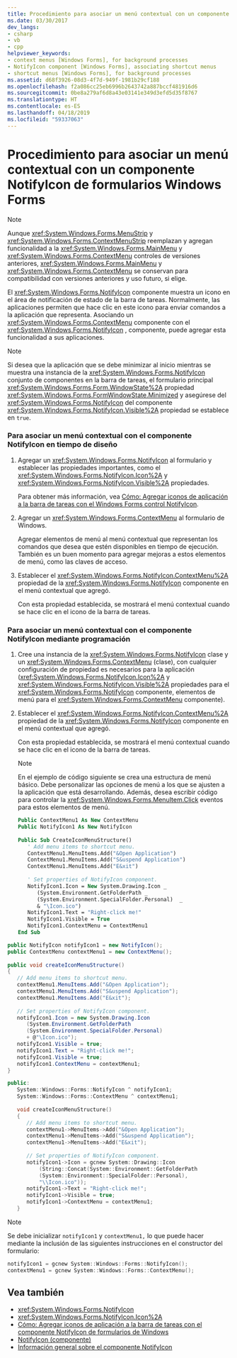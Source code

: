 ```yaml
---
title: Procedimiento para asociar un menú contextual con un componente NotifyIcon de formularios Windows Forms
ms.date: 03/30/2017
dev_langs:
- csharp
- vb
- cpp
helpviewer_keywords:
- context menus [Windows Forms], for background processes
- NotifyIcon component [Windows Forms], associating shortcut menus
- shortcut menus [Windows Forms], for background processes
ms.assetid: d68f3926-08d3-4f7d-949f-1981b29cf188
ms.openlocfilehash: f2a086cc25eb6996b2643742a887bccf481916d6
ms.sourcegitcommit: 0be8a279af6d8a43e03141e349d3efd5d35f8767
ms.translationtype: HT
ms.contentlocale: es-ES
ms.lasthandoff: 04/18/2019
ms.locfileid: "59337063"
---
```

# <a name="how-to-associate-a-shortcut-menu-with-a-windows-forms-notifyicon-component"></a>Procedimiento para asociar un menú contextual con un componente NotifyIcon de formularios Windows Forms
> [!NOTE]
>  Aunque <xref:System.Windows.Forms.MenuStrip> y <xref:System.Windows.Forms.ContextMenuStrip> reemplazan y agregan funcionalidad a la <xref:System.Windows.Forms.MainMenu> y <xref:System.Windows.Forms.ContextMenu> controles de versiones anteriores, <xref:System.Windows.Forms.MainMenu> y <xref:System.Windows.Forms.ContextMenu> se conservan para compatibilidad con versiones anteriores y uso futuro, si elige.  
  
 El <xref:System.Windows.Forms.NotifyIcon> componente muestra un icono en el área de notificación de estado de la barra de tareas. Normalmente, las aplicaciones permiten que hace clic en este icono para enviar comandos a la aplicación que representa. Asociando un <xref:System.Windows.Forms.ContextMenu> componente con el <xref:System.Windows.Forms.NotifyIcon> , componente, puede agregar esta funcionalidad a sus aplicaciones.  
  
> [!NOTE]
>  Si desea que la aplicación que se debe minimizar al inicio mientras se muestra una instancia de la <xref:System.Windows.Forms.NotifyIcon> conjunto de componentes en la barra de tareas, el formulario principal <xref:System.Windows.Forms.Form.WindowState%2A> propiedad <xref:System.Windows.Forms.FormWindowState.Minimized> y asegúrese del <xref:System.Windows.Forms.NotifyIcon> del componente <xref:System.Windows.Forms.NotifyIcon.Visible%2A> propiedad se establece en `true`.  
  
### <a name="to-associate-a-shortcut-menu-with-the-notifyicon-component-at-design-time"></a>Para asociar un menú contextual con el componente NotifyIcon en tiempo de diseño  
  
1. Agregar un <xref:System.Windows.Forms.NotifyIcon> al formulario y establecer las propiedades importantes, como el <xref:System.Windows.Forms.NotifyIcon.Icon%2A> y <xref:System.Windows.Forms.NotifyIcon.Visible%2A> propiedades.  
  
     Para obtener más información, vea [Cómo: Agregar iconos de aplicación a la barra de tareas con el Windows Forms control NotifyIcon](app-icons-to-the-taskbar-with-wf-notifyicon.md).  
  
2. Agregar un <xref:System.Windows.Forms.ContextMenu> al formulario de Windows.  
  
     Agregar elementos de menú al menú contextual que representan los comandos que desea que estén disponibles en tiempo de ejecución. También es un buen momento para agregar mejoras a estos elementos de menú, como las claves de acceso.  
  
3. Establecer el <xref:System.Windows.Forms.NotifyIcon.ContextMenu%2A> propiedad de la <xref:System.Windows.Forms.NotifyIcon> componente en el menú contextual que agregó.  
  
     Con esta propiedad establecida, se mostrará el menú contextual cuando se hace clic en el icono de la barra de tareas.  
  
### <a name="to-associate-a-shortcut-menu-with-the-notifyicon-component-programmatically"></a>Para asociar un menú contextual con el componente NotifyIcon mediante programación  
  
1. Cree una instancia de la <xref:System.Windows.Forms.NotifyIcon> clase y un <xref:System.Windows.Forms.ContextMenu> (clase), con cualquier configuración de propiedad es necesarios para la aplicación (<xref:System.Windows.Forms.NotifyIcon.Icon%2A> y <xref:System.Windows.Forms.NotifyIcon.Visible%2A> propiedades para el <xref:System.Windows.Forms.NotifyIcon> componente, elementos de menú para el <xref:System.Windows.Forms.ContextMenu> componente).  
  
2. Establecer el <xref:System.Windows.Forms.NotifyIcon.ContextMenu%2A> propiedad de la <xref:System.Windows.Forms.NotifyIcon> componente en el menú contextual que agregó.  
  
     Con esta propiedad establecida, se mostrará el menú contextual cuando se hace clic en el icono de la barra de tareas.  
  
    > [!NOTE]
    >  En el ejemplo de código siguiente se crea una estructura de menú básico. Debe personalizar las opciones de menú a los que se ajusten a la aplicación que está desarrollando. Además, desea escribir código para controlar la <xref:System.Windows.Forms.MenuItem.Click> eventos para estos elementos de menú.  
  
    ```vb  
    Public ContextMenu1 As New ContextMenu  
    Public NotifyIcon1 As New NotifyIcon  
  
    Public Sub CreateIconMenuStructure()  
       ' Add menu items to shortcut menu.  
       ContextMenu1.MenuItems.Add("&Open Application")  
       ContextMenu1.MenuItems.Add("S&uspend Application")  
       ContextMenu1.MenuItems.Add("E&xit")  
  
       ' Set properties of NotifyIcon component.  
       NotifyIcon1.Icon = New System.Drawing.Icon _   
          (System.Environment.GetFolderPath _   
          (System.Environment.SpecialFolder.Personal)  _   
          & "\Icon.ico")  
       NotifyIcon1.Text = "Right-click me!"  
       NotifyIcon1.Visible = True  
       NotifyIcon1.ContextMenu = ContextMenu1  
    End Sub  
    ```  
  
```csharp  
public NotifyIcon notifyIcon1 = new NotifyIcon();  
public ContextMenu contextMenu1 = new ContextMenu();  
  
public void createIconMenuStructure()  
{  
   // Add menu items to shortcut menu.  
   contextMenu1.MenuItems.Add("&Open Application");  
   contextMenu1.MenuItems.Add("S&uspend Application");  
   contextMenu1.MenuItems.Add("E&xit");  
  
   // Set properties of NotifyIcon component.  
   notifyIcon1.Icon = new System.Drawing.Icon  
      (System.Environment.GetFolderPath  
      (System.Environment.SpecialFolder.Personal)  
      + @"\Icon.ico");  
   notifyIcon1.Visible = true;  
   notifyIcon1.Text = "Right-click me!";  
   notifyIcon1.Visible = true;  
   notifyIcon1.ContextMenu = contextMenu1;  
}  
```  
  
```cpp  
public:  
   System::Windows::Forms::NotifyIcon ^ notifyIcon1;  
   System::Windows::Forms::ContextMenu ^ contextMenu1;  
  
   void createIconMenuStructure()  
   {  
      // Add menu items to shortcut menu.  
      contextMenu1->MenuItems->Add("&Open Application");  
      contextMenu1->MenuItems->Add("S&uspend Application");  
      contextMenu1->MenuItems->Add("E&xit");  
  
      // Set properties of NotifyIcon component.  
      notifyIcon1->Icon = gcnew System::Drawing::Icon  
          (String::Concat(System::Environment::GetFolderPath  
          (System::Environment::SpecialFolder::Personal),  
          "\\Icon.ico"));  
      notifyIcon1->Text = "Right-click me!";  
      notifyIcon1->Visible = true;  
      notifyIcon1->ContextMenu = contextMenu1;  
   }  
```  
  
> [!NOTE]
>  Se debe inicializar `notifyIcon1` y `contextMenu1,` lo que puede hacer mediante la inclusión de las siguientes instrucciones en el constructor del formulario:  
  
```cpp  
notifyIcon1 = gcnew System::Windows::Forms::NotifyIcon();  
contextMenu1 = gcnew System::Windows::Forms::ContextMenu();  
```  
  
## <a name="see-also"></a>Vea también

- <xref:System.Windows.Forms.NotifyIcon>
- <xref:System.Windows.Forms.NotifyIcon.Icon%2A>
- [Cómo: Agregar iconos de aplicación a la barra de tareas con el componente NotifyIcon de formularios de Windows](app-icons-to-the-taskbar-with-wf-notifyicon.md)
- [NotifyIcon (componente)](notifyicon-component-windows-forms.md)
- [Información general sobre el componente NotifyIcon](notifyicon-component-overview-windows-forms.md)
